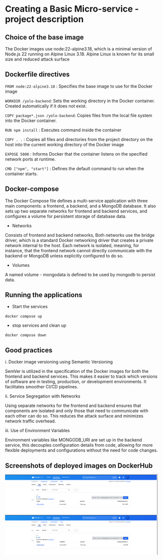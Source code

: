 # Creating a Basic Micro-service - project description

## Choice of the base image

The Docker images use node:22-alpine3.18, which is a minimal version of Node.js 22 running on Alpine Linux 3.18. Alpine Linux is known for its small size and reduced attack surface

## Dockerfile directives

`FROM node:22-alpine3.18` : Specifies the base image to use for the Docker image

`WORKDIR /yolo-backend`: Sets the working directory in the Docker container. Created automatically if it does not exist.

`COPY package*.json /yolo-backend`: Copies files from the local file system into the Docker container.

`RUN npm install` : Executes command inside the container

`COPY . .` : Copies all files and directories from the project directory on the host into the current working directory of the Docker image

`EXPOSE 5000` : Informs Docker that the container listens on the specified network ports at runtime.

`CMD ["npm", "start"]` : Defines the default command to run when the container starts.

## Docker-compose

The Docker Compose file defines a multi-service application with three main components: a frontend, a backend, and a MongoDB database. It also sets up two separate networks for frontend and backend services, and configures a volume for persistent storage of database data.

- Networks

Consists of frontend and backend networks, Both networks use the bridge driver, which is a standard Docker networking driver that creates a private network internal to the host. Each network is isolated, meaning, for instance, that the frontend network cannot directly communicate with the backend or MongoDB unless explicitly configured to do so.

- Volumes

A named volume - mongodata is defined to be used by mongodb to persist data.

## Running the applications

- Start the services

`docker compose up`

- stop services and clean up

`docker compose down`

## Good practices

i. Docker image versioning using Semantic Versioning

SemVer is utilized in the specification of the Docker images for both the frontend and backend services. This makes it easier to track which versions of software are in testing, production, or development environments. It facilitates smoother CI/CD pipelines.

ii. Service Segregation with Networks

Using separate networks for the frontend and backend ensures that components are isolated and only those that need to communicate with each other can do so. This reduces the attack surface and minimizes network traffic overhead.

iii. Use of Environment Variables

Environment variables like MONGODB_URI are set up in the backend service, this decouples configuration details from code, allowing for more flexible deployments and configurations without the need for code changes.

## Screenshots of deployed images on DockerHub

![dockerhub-screenshot](https://raw.githubusercontent.com/tin3ga/yolo/master/images/Screenshot%20from%202024-05-04%2021-45-33.png)
![dockerhub-screenshot](https://raw.githubusercontent.com/tin3ga/yolo/master/images/Screenshot%20from%202024-05-04%2021-45-05.png)


